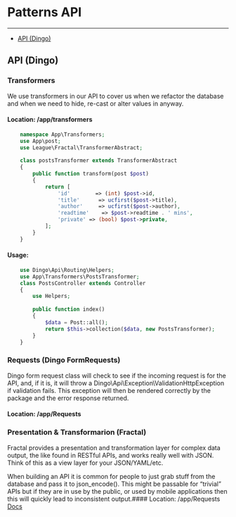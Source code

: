# Patterns API

---
- [API (Dingo)](#api-dingo)


## API (Dingo)
<a name="api-dingo"></a>

### Transformers
We use transformers in our API to cover us when we refactor the database and when we need to hide, re-cast or alter values in anyway.

#### Location: /app/transformers 
```php
    namespace App\Transformers;
    use App\post;
    use League\Fractal\TransformerAbstract;
    
    class postsTransformer extends TransformerAbstract
    {
        public function transform(post $post)
        {
            return [
                'id'        => (int) $post->id,
                'title'      => ucfirst($post->title),
                'author'     => ucfirst($post->author),
                'readtime'    => $post->readtime . ' mins',
                'private' => (bool) $post->private,
            ];
        }
    }
```
#### Usage:
```php
    use Dingo\Api\Routing\Helpers;
    use App\Transformers\PostsTransformer;
    class PostsController extends Controller
    {
        use Helpers;
        
        public function index()
        {
            $data = Post::all();
            return $this->collection($data, new PostsTransformer);
        }
    }

```

### Requests (Dingo FormRequests)
Dingo form request class will check to see if the incoming request is for the API, and, if it is, it will throw a Dingo\Api\Exception\ValidationHttpException if validation fails. This exception will then be rendered correctly by the package and the error response returned.
#### Location: /app/Requests 


### Presentation & Transformarion (Fractal)
Fractal provides a presentation and transformation layer for complex data output, the like found in RESTful APIs, and works really well with JSON. Think of this as a view layer for your JSON/YAML/etc.

When building an API it is common for people to just grab stuff from the database and pass it to json_encode(). This might be passable for “trivial” APIs but if they are in use by the public, or used by mobile applications then this will quickly lead to inconsistent output.#### Location: /app/Requests 
[Docs](https://fractal.thephpleague.com/)
